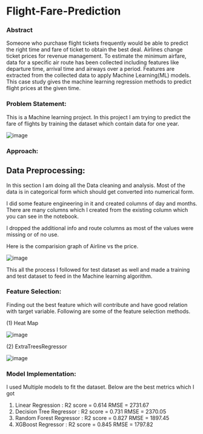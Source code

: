 # Flight-Fare-Prediction

### Abstract
Someone who purchase flight tickets frequently would be able to predict the right time and fare of ticket to obtain the best deal. Airlines change ticket prices for revenue management. To estimate the minimum airfare, data for a specific air route has been collected including features like departure time, arrival time and airways over a period. Features are extracted from the collected data to apply Machine Learning(ML) models. This case study gives the machine learning regression methods to predict flight prices at the given time.

### Problem Statement:
This is a Machine learning project. In this project I am trying to predict the fare of flights by training the dataset which contain data for one year.

![image](https://user-images.githubusercontent.com/84588705/148721074-2c275888-c375-4a62-b7ba-7d20ca02c453.png)

### Approach:
## Data Preprocessing:
In this section I am doing all the Data cleaning and analysis. Most of the data is in categorical form which should get converted into numerical form.

I did some feature engineering in it and created columns of day and months. There are many columns which I created from the existing column which you can see in the notebook.

I dropped the additional info and route columns as most of the values were missing or of no use.

Here is the comparision graph of Airline vs the price.

![image](https://user-images.githubusercontent.com/84588705/148720694-0a89482a-8b4b-4780-8433-851c7638fbd6.png)


This all the process I followed for test dataset as well and made a training and test dataset to feed in the Machine learning algorithm.

### Feature Selection:
Finding out the best feature which will contribute and have good relation with target variable. Following are some of the feature selection methods.

(1) Heat Map

![image](https://user-images.githubusercontent.com/84588705/148721774-d6228565-c9a1-4293-8732-4cdc6e553259.png)


(2) ExtraTreesRegressor

![image](https://user-images.githubusercontent.com/84588705/148721785-0523256c-a773-47d5-8daf-1867023ae3f8.png)


### Model Implementation:
I used Multiple models to fit the dataset. Below are the best metrics which I got

1) Linear Regression :       R2 score = 0.614           RMSE = 2731.67
2) Decision Tree Regressor : R2 score = 0.731           RMSE = 2370.05
3) Random Forest Regressor : R2 score = 0.827           RMSE = 1897.45
4) XGBoost Regressor :       R2 score = 0.845           RMSE = 1797.82


